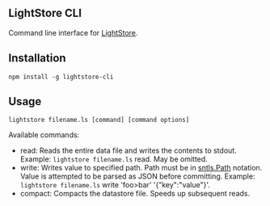 LightStore CLI
--------------

Command line interface for [LightStore](https://github.com/danstocker/lightstore).

Installation
------------

    npm install -g lightstore-cli

Usage
-----

    lightstore filename.ls [command] [command options]

Available commands:

- read: Reads the entire data file and writes the contents to stdout. Example: `lightstore filename.ls` read. May be omitted.
- write: Writes value to specified path. Path must be in [sntls.Path](http://danstocker.github.io/sntls/sntls.Path.html) notation. Value is attempted to be parsed as JSON before committing. Example: `lightstore filename.ls` write 'foo>bar' '{"key":"value"}'.
- compact: Compacts the datastore file. Speeds up subsequent reads.
